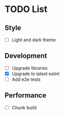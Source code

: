 # TODO List

## Style

- [ ] Light and dark theme

## Development

- [ ] Upgrade libraries
- [x] Upgrade to latest eslint
- [ ] Add e2e tests

## Performance

- [ ] Chunk build
